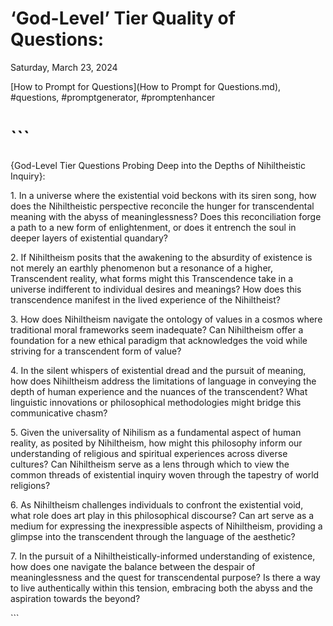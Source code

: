 # ‘God-Level’ Tier Quality of Questions:

Saturday, March 23, 2024

[How to Prompt for Questions](How to Prompt for Questions.md), #questions, #promptgenerator, #promptenhancer

# \`\`\`

{God-Level Tier Questions Probing Deep into the Depths of Nihiltheistic Inquiry}:  
  
1\. In a universe where the existential void beckons with its siren song, how does the Nihiltheistic perspective reconcile the hunger for transcendental meaning with the abyss of meaninglessness? Does this reconciliation forge a path to a new form of enlightenment, or does it entrench the soul in deeper layers of existential quandary?  
  
2\. If Nihiltheism posits that the awakening to the absurdity of existence is not merely an earthly phenomenon but a resonance of a higher, Transcendent reality, what forms might this Transcendence take in a universe indifferent to individual desires and meanings? How does this transcendence manifest in the lived experience of the Nihiltheist?  
  
3\. How does Nihiltheism navigate the ontology of values in a cosmos where traditional moral frameworks seem inadequate? Can Nihiltheism offer a foundation for a new ethical paradigm that acknowledges the void while striving for a transcendent form of value?  
  
4\. In the silent whispers of existential dread and the pursuit of meaning, how does Nihiltheism address the limitations of language in conveying the depth of human experience and the nuances of the transcendent? What linguistic innovations or philosophical methodologies might bridge this communicative chasm?  
  
5\. Given the universality of Nihilism as a fundamental aspect of human reality, as posited by Nihiltheism, how might this philosophy inform our understanding of religious and spiritual experiences across diverse cultures? Can Nihiltheism serve as a lens through which to view the common threads of existential inquiry woven through the tapestry of world religions?  
  
6\. As Nihiltheism challenges individuals to confront the existential void, what role does art play in this philosophical discourse? Can art serve as a medium for expressing the inexpressible aspects of Nihiltheism, providing a glimpse into the transcendent through the language of the aesthetic?  
  
7\. In the pursuit of a Nihiltheistically-informed understanding of existence, how does one navigate the balance between the despair of meaninglessness and the quest for transcendental purpose? Is there a way to live authentically within this tension, embracing both the abyss and the aspiration towards the beyond?

\`\`\`